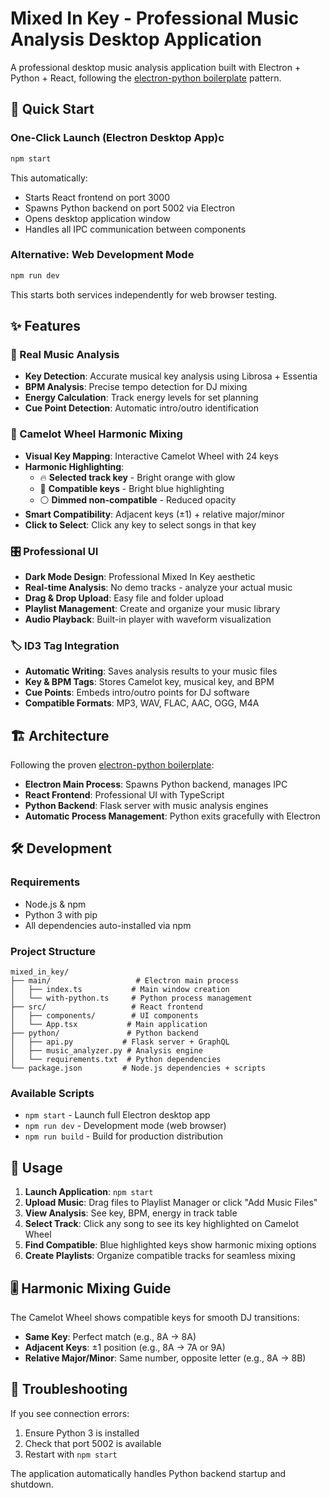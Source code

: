 # Mixed In Key - Professional Music Analysis Desktop Application

A professional desktop music analysis application built with Electron + Python + React, following the [electron-python boilerplate](n) pattern.

## 🚀 Quick Start

### One-Click Launch (Electron Desktop App)c
```bash
npm start
```
This automatically:
- Starts React frontend on port 3000
- Spawns Python backend on port 5002 via Electron
- Opens desktop application window
- Handles all IPC communication between components

### Alternative: Web Development Mode
```bash
npm run dev
```
This starts both services independently for web browser testing.

## ✨ Features

### 🎵 Real Music Analysis
- **Key Detection**: Accurate musical key analysis using Librosa + Essentia
- **BPM Analysis**: Precise tempo detection for DJ mixing
- **Energy Calculation**: Track energy levels for set planning
- **Cue Point Detection**: Automatic intro/outro identification

### 🎡 Camelot Wheel Harmonic Mixing
- **Visual Key Mapping**: Interactive Camelot Wheel with 24 keys
- **Harmonic Highlighting**: 
  - 🔥 **Selected track key** - Bright orange with glow
  - 💙 **Compatible keys** - Bright blue highlighting
  - ⚪ **Dimmed non-compatible** - Reduced opacity
- **Smart Compatibility**: Adjacent keys (±1) + relative major/minor
- **Click to Select**: Click any key to select songs in that key

### 🎛️ Professional UI
- **Dark Mode Design**: Professional Mixed In Key aesthetic
- **Real-time Analysis**: No demo tracks - analyze your actual music
- **Drag & Drop Upload**: Easy file and folder upload
- **Playlist Management**: Create and organize your music library
- **Audio Playback**: Built-in player with waveform visualization

### 🏷️ ID3 Tag Integration
- **Automatic Writing**: Saves analysis results to your music files
- **Key & BPM Tags**: Stores Camelot key, musical key, and BPM
- **Cue Points**: Embeds intro/outro points for DJ software
- **Compatible Formats**: MP3, WAV, FLAC, AAC, OGG, M4A

## 🏗️ Architecture

Following the proven [electron-python boilerplate](https://github.com/yoDon/electron-python):

- **Electron Main Process**: Spawns Python backend, manages IPC
- **React Frontend**: Professional UI with TypeScript
- **Python Backend**: Flask server with music analysis engines
- **Automatic Process Management**: Python exits gracefully with Electron

## 🛠️ Development

### Requirements
- Node.js & npm
- Python 3 with pip
- All dependencies auto-installed via npm

### Project Structure
```
mixed_in_key/
├── main/                   # Electron main process
│   ├── index.ts           # Main window creation
│   └── with-python.ts     # Python process management
├── src/                   # React frontend
│   ├── components/        # UI components
│   └── App.tsx           # Main application
├── python/               # Python backend
│   ├── api.py           # Flask server + GraphQL
│   ├── music_analyzer.py # Analysis engine
│   └── requirements.txt  # Python dependencies
└── package.json         # Node.js dependencies + scripts
```

### Available Scripts
- `npm start` - Launch full Electron desktop app
- `npm run dev` - Development mode (web browser)
- `npm run build` - Build for production distribution

## 🎯 Usage

1. **Launch Application**: `npm start`
2. **Upload Music**: Drag files to Playlist Manager or click "Add Music Files"
3. **View Analysis**: See key, BPM, energy in track table
4. **Select Track**: Click any song to see its key highlighted on Camelot Wheel
5. **Find Compatible**: Blue highlighted keys show harmonic mixing options
6. **Create Playlists**: Organize compatible tracks for seamless mixing

## 🎚️ Harmonic Mixing Guide

The Camelot Wheel shows compatible keys for smooth DJ transitions:
- **Same Key**: Perfect match (e.g., 8A → 8A)
- **Adjacent Keys**: ±1 position (e.g., 8A → 7A or 9A)
- **Relative Major/Minor**: Same number, opposite letter (e.g., 8A → 8B)

## 🔧 Troubleshooting

If you see connection errors:
1. Ensure Python 3 is installed
2. Check that port 5002 is available
3. Restart with `npm start`

The application automatically handles Python backend startup and shutdown.